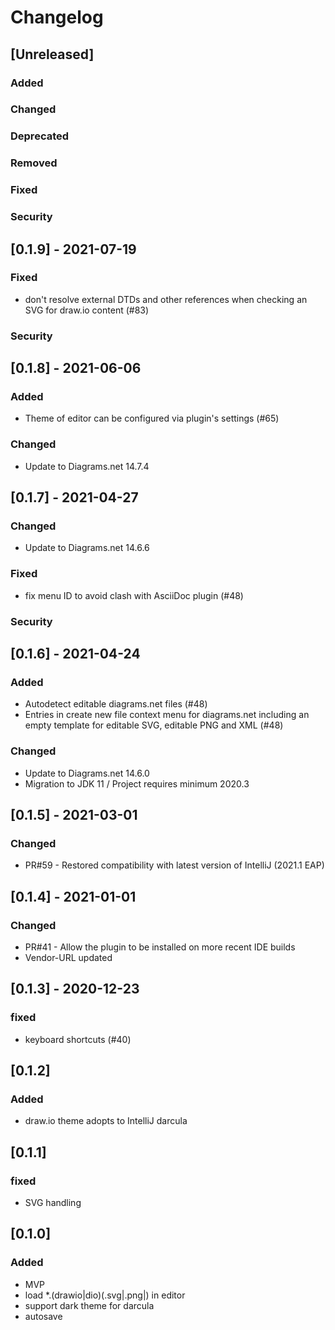 
# Changelog

## [Unreleased]
### Added

### Changed

### Deprecated

### Removed

### Fixed

### Security
## [0.1.9] - 2021-07-19
### Fixed
- don't resolve external DTDs and other references when checking an SVG for draw.io content (#83)

### Security
## [0.1.8] - 2021-06-06
### Added
- Theme of editor can be configured via plugin's settings (#65)

### Changed
- Update to Diagrams.net 14.7.4

## [0.1.7] - 2021-04-27

### Changed
- Update to Diagrams.net 14.6.6

### Fixed
- fix menu ID to avoid clash with AsciiDoc plugin (#48)

### Security
## [0.1.6] - 2021-04-24
### Added
- Autodetect editable diagrams.net files (#48)
- Entries in create new file context menu for diagrams.net including an empty template for editable SVG, editable PNG and XML (#48)

### Changed
- Update to Diagrams.net 14.6.0
- Migration to JDK 11 / Project requires minimum 2020.3

## [0.1.5] - 2021-03-01

### Changed
- PR#59 - Restored compatibility with latest version of IntelliJ (2021.1 EAP)

## [0.1.4] - 2021-01-01

### Changed
- PR#41 - Allow the plugin to be installed on more recent IDE builds 
- Vendor-URL updated

## [0.1.3] - 2020-12-23

### fixed
- keyboard shortcuts (#40)

## [0.1.2]

### Added
- draw.io theme adopts to IntelliJ darcula

## [0.1.1]

### fixed
- SVG handling

## [0.1.0]

### Added
-   MVP
-   load *.(drawio|dio)(.svg|.png|) in editor
-   support dark theme for darcula
-   autosave


